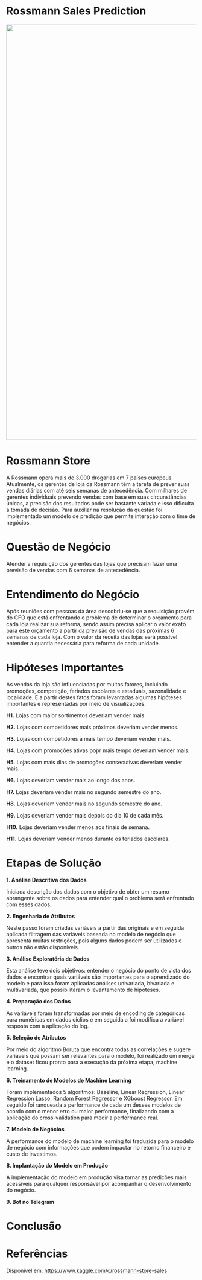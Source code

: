 
# Rossmann Sales Prediction

<div align="center">
<img src="https://github.com/valferreiraalv/rossmann_sales_prediction/blob/main/img/Rossmann2.png" width="1100px" />
</div>

# Rossmann Store

A Rossmann opera mais de 3.000 drogarias em 7 países europeus. Atualmente, os gerentes de loja da Rossmann têm a tarefa de prever suas vendas diárias com até seis semanas de antecedência. Com milhares de gerentes individuais prevendo vendas com base em suas circunstâncias únicas, a precisão dos resultados pode ser bastante variada e isso dificulta a tomada de decisão. Para auxiliar na resolução da questão foi implementado um modelo de predição que permite interação com o time de negócios.

# Questão de Negócio 
Atender a requisição dos gerentes das lojas que precisam fazer uma previsão de vendas com 6 semanas de antecedência.  

# Entendimento do Negócio 
Após reuniões com pessoas da área descobriu-se que a requisição provém do CFO que está enfrentando o problema de determinar o orçamento para cada loja realizar sua reforma, sendo assim precisa aplicar o valor exato para este orçamento a partir da previsão de vendas das próximas 6 semanas de cada loja. Com o valor da receita das lojas será possível entender a quantia necessária para reforma de cada unidade.

# Hipóteses Importantes
As vendas da loja são influenciadas por muitos fatores, incluindo promoções, competição, feriados escolares e estaduais, sazonalidade e localidade. E a partir destes fatos foram levantadas algumas hipóteses importantes e representadas por meio de visualizações. 

<b>H1.</b> Lojas com maior sortimentos deveriam vender mais.

<b>H2.</b> Lojas com competidores mais próximos deveriam vender menos.

<b>H3.</b> Lojas com competidores a mais tempo deveriam vender mais.

<b>H4.</b> Lojas com promoções ativas popr mais tempo deveriam vender mais.

<b>H5.</b> Lojas com mais dias de promoções consecutivas deveriam vender mais.

<b>H6.</b> Lojas deveriam vender mais ao longo dos anos.

<b>H7.</b> Lojas deveriam vender mais no segundo semestre do ano.

<b>H8.</b> Lojas deveriam vender mais no segundo semestre do ano.

<b>H9.</b> Lojas deveriam vender mais depois do dia 10 de cada mês.

<b>H10.</b> Lojas deveriam vender menos aos finais de semana.

<b>H11.</b> Lojas deveriam vender menos durante os feriados escolares.

# Etapas de Solução 
<b>1. Análise Descritiva dos Dados</b>

Iniciada descrição dos dados com o objetivo de obter um resumo abrangente sobre os dados para entender qual o problema será enfrentado com esses dados. 

<b>2. Engenharia de Atributos</b>

Neste passo foram criadas variáveis a partir das originais e em seguida aplicada filtragem das variáveis baseada no modelo de negócio que apresenta muitas restrições, pois alguns dados podem ser utilizados e outros não estão disponíveis. 

<b>3. Análise Exploratória de Dados</b>

Esta análise teve dois objetivos: entender o negócio do ponto de vista dos dados e encontrar quais variáveis são importantes para o aprendizado do modelo e para isso foram aplicadas análises univariada, bivariada e multivariada, que possibilitaram o levantamento de hipóteses. 

<b>4. Preparação dos Dados</b>

As variáveis foram transformadas por meio de encoding de categóricas para numéricas em dados cíclios e em seguida a foi modifica a variável resposta com a aplicação do log. 

<b>5. Seleção de Atributos</b>

Por meio do algoritmo Boruta que encontra todas as correlações e sugere variáveis que possam ser relevantes para o modelo, foi realizado um merge e o dataset ficou pronto para a execução da próxima etapa, machine learning. 

<b>6. Treinamento de Modelos de Machine Learning</b>

Foram implementados 5 algoritmos: Baseline, Linear Regression, Linear Regression Lasso, Random Forest Regressor e XGboost Regressor. Em seguido foi ranqueada a performance de cada um desses modelos de acordo com o menor erro ou maior performance, finalizando com a aplicação do cross-validation para medir a performance real. 

<b>7. Modelo de Negócios </b>

A performance do modelo de machine learning foi traduzida para o modelo de negócio com informações que podem impactar no retorno financeiro e custo de investimos.  

<b>8. Implantação do Modelo em Produção </b>

A implementação do modelo em produção visa tornar as predições mais acessíveis para qualquer responsável por acompanhar o desenvolvimento do negócio. 

<b>9. Bot no Telegram </b>


# Conclusão 


# Referências
Disponível em: https://www.kaggle.com/c/rossmann-store-sales
